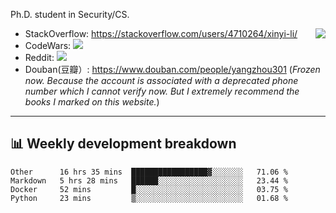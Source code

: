 Ph.D. student in Security/CS.

<img align="right" src="https://github-readme-stats.vercel.app/api?username=li-xin-yi&count_private=true&show_icons=true&hide_title=true&theme=tokyonight" />

- StackOverflow: https://stackoverflow.com/users/4710264/xinyi-li/
- CodeWars: [![](https://www.codewars.com/users/xy-li/badges/micro)](https://www.codewars.com/users/xy-li/)
- Reddit: [![](https://img.shields.io/reddit/user-karma/combined/xy-li?style=social)](https://www.reddit.com/user/xy-li/)
- Douban(豆瓣）: https://www.douban.com/people/yangzhou301  (*Frozen now. Because the account is associated with a deprecated phone number which I cannot verify now. But I extremely recommend the books I marked on this website.*)

---

## 📊 Weekly development breakdown

<!--START_SECTION:waka-->
```text
Other      16 hrs 35 mins  █████████████████▓░░░░░░░   71.06 % 
Markdown   5 hrs 28 mins   ██████░░░░░░░░░░░░░░░░░░░   23.44 % 
Docker     52 mins         █░░░░░░░░░░░░░░░░░░░░░░░░   03.75 % 
Python     23 mins         ▒░░░░░░░░░░░░░░░░░░░░░░░░   01.68 % 
```
<!--END_SECTION:waka-->
